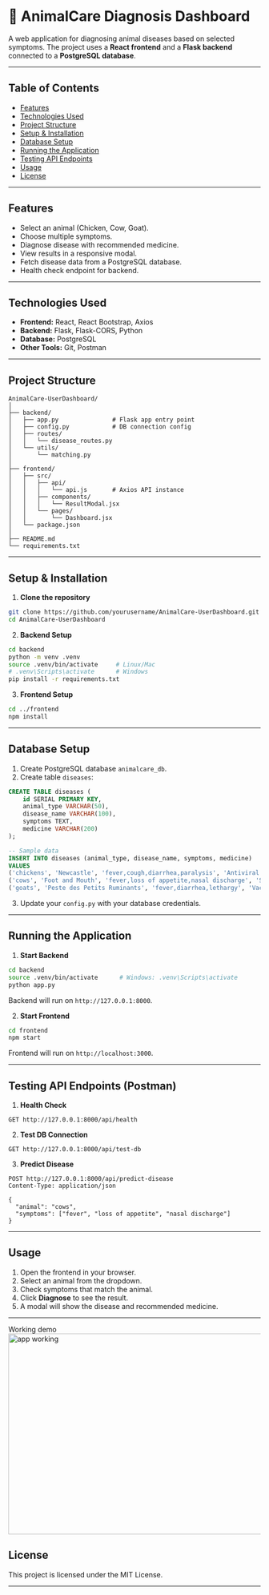 # 🐾 AnimalCare Diagnosis Dashboard

A web application for diagnosing animal diseases based on selected symptoms. The project uses a **React frontend** and a **Flask backend** connected to a **PostgreSQL database**.

---

## Table of Contents

* [Features](#features)
* [Technologies Used](#technologies-used)
* [Project Structure](#project-structure)
* [Setup & Installation](#setup--installation)
* [Database Setup](#database-setup)
* [Running the Application](#running-the-application)
* [Testing API Endpoints](#testing-api-endpoints)
* [Usage](#usage)
* [License](#license)

---

## Features

* Select an animal (Chicken, Cow, Goat).
* Choose multiple symptoms.
* Diagnose disease with recommended medicine.
* View results in a responsive modal.
* Fetch disease data from a PostgreSQL database.
* Health check endpoint for backend.

---

## Technologies Used

* **Frontend:** React, React Bootstrap, Axios
* **Backend:** Flask, Flask-CORS, Python
* **Database:** PostgreSQL
* **Other Tools:** Git, Postman

---

## Project Structure

```
AnimalCare-UserDashboard/
│
├── backend/
│   ├── app.py               # Flask app entry point
│   ├── config.py            # DB connection config
│   ├── routes/
│   │   └── disease_routes.py
│   └── utils/
│       └── matching.py
│
├── frontend/
│   ├── src/
│   │   ├── api/
│   │   │   └── api.js       # Axios API instance
│   │   ├── components/
│   │   │   └── ResultModal.jsx
│   │   └── pages/
│   │       └── Dashboard.jsx
│   └── package.json
│
├── README.md
└── requirements.txt
```

---

## Setup & Installation

1. **Clone the repository**

```bash
git clone https://github.com/yourusername/AnimalCare-UserDashboard.git
cd AnimalCare-UserDashboard
```

2. **Backend Setup**

```bash
cd backend
python -m venv .venv
source .venv/bin/activate     # Linux/Mac
# .venv\Scripts\activate      # Windows
pip install -r requirements.txt
```

3. **Frontend Setup**

```bash
cd ../frontend
npm install
```

---

## Database Setup

1. Create PostgreSQL database `animalcare_db`.
2. Create table `diseases`:

```sql
CREATE TABLE diseases (
    id SERIAL PRIMARY KEY,
    animal_type VARCHAR(50),
    disease_name VARCHAR(100),
    symptoms TEXT,
    medicine VARCHAR(200)
);

-- Sample data
INSERT INTO diseases (animal_type, disease_name, symptoms, medicine)
VALUES
('chickens', 'Newcastle', 'fever,cough,diarrhea,paralysis', 'Antiviral meds'),
('cows', 'Foot and Mouth', 'fever,loss of appetite,nasal discharge', 'Supportive care'),
('goats', 'Peste des Petits Ruminants', 'fever,diarrhea,lethargy', 'Vaccination and fluids');
```

3. Update your `config.py` with your database credentials.

---

## Running the Application

1. **Start Backend**

```bash
cd backend
source .venv/bin/activate      # Windows: .venv\Scripts\activate
python app.py
```

Backend will run on `http://127.0.0.1:8000`.

2. **Start Frontend**

```bash
cd frontend
npm start
```

Frontend will run on `http://localhost:3000`.

---

## Testing API Endpoints (Postman)

1. **Health Check**

```http
GET http://127.0.0.1:8000/api/health
```

2. **Test DB Connection**

```http
GET http://127.0.0.1:8000/api/test-db
```

3. **Predict Disease**

```http
POST http://127.0.0.1:8000/api/predict-disease
Content-Type: application/json

{
  "animal": "cows",
  "symptoms": ["fever", "loss of appetite", "nasal discharge"]
}
```

---

## Usage

1. Open the frontend in your browser.
2. Select an animal from the dropdown.
3. Check symptoms that match the animal.
4. Click **Diagnose** to see the result.
5. A modal will show the disease and recommended medicine.

---
Working demo
<img width="959" height="401" alt="app working" src="https://github.com/user-attachments/assets/3cf5578b-c46f-4e0d-953f-b993a148f113" />


## License

This project is licensed under the MIT License.

---

